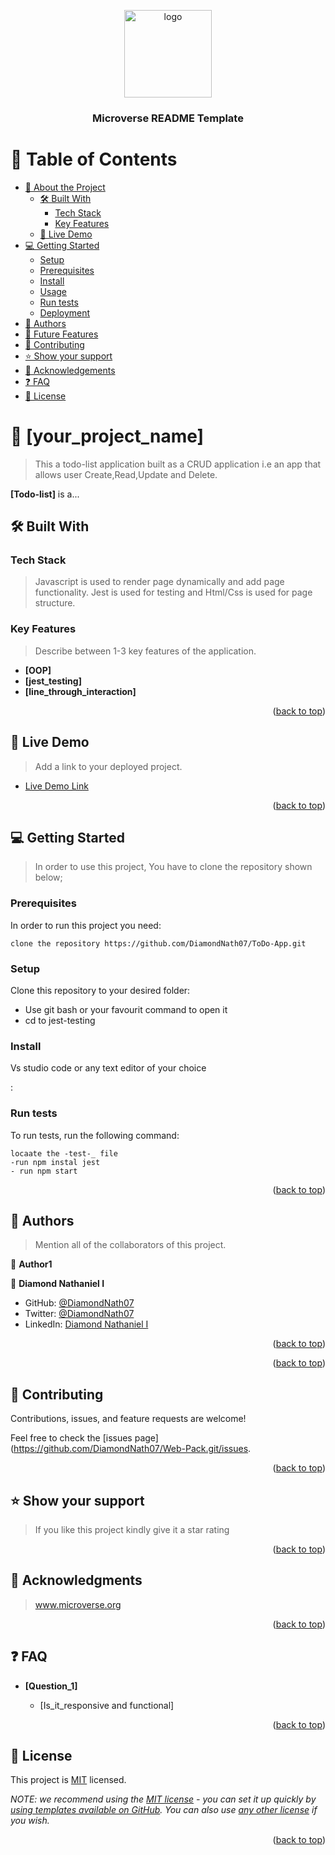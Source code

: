 

<a name="readme-top"></a>



<div align="center">

  <img src="murple_logo.png" alt="logo" width="140"  height="auto" />
  <br/>

  <h3><b>Microverse README Template</b></h3>

</div>

<!-- TABLE OF CONTENTS -->

# 📗 Table of Contents

- [📖 About the Project](#about-project)
  - [🛠 Built With](#built-with)
    - [Tech Stack](#tech-stack)
    - [Key Features](#key-features)
  - [🚀 Live Demo](#live-demo)
- [💻 Getting Started](#getting-started)
  - [Setup](#setup)
  - [Prerequisites](#prerequisites)
  - [Install](#install)
  - [Usage](#usage)
  - [Run tests](#run-tests)
  - [Deployment](#triangular_flag_on_post-deployment)
- [👥 Authors](#authors)
- [🔭 Future Features](#future-features)
- [🤝 Contributing](#contributing)
- [⭐️ Show your support](#support)
- [🙏 Acknowledgements](#acknowledgements)
- [❓ FAQ](#faq)
- [📝 License](#license)


<!-- PROJECT DESCRIPTION -->

# 📖 [your_project_name] <a name="about-project"></a>

> This a todo-list application built as a CRUD application i.e an app that allows user Create,Read,Update and Delete.

**[Todo-list]** is a...

## 🛠 Built With <a name="Object-Oriented-Programming"></a>

### Tech Stack <a name="JavaScript,Jest,Html/Css"></a>

> Javascript is used to render page dynamically and add page functionality. Jest is used for testing and Html/Css is used for page structure.



<!-- Features -->

### Key Features <a name="key-features"></a>

> Describe between 1-3 key features of the application.

- **[OOP]**
- **[jest_testing]**
- **[line_through_interaction]**

<p align="right">(<a href="#readme-top">back to top</a>)</p>

<!-- LIVE DEMO -->

## 🚀 Live Demo <a name="Todo_list"></a>

> Add a link to your deployed project.

- [Live Demo Link](https://diamondnath07.github.io/ToDo-App/dist/)

<p align="right">(<a href="#readme-top">back to top</a>)</p>

<!-- GETTING STARTED -->

## 💻 Getting Started <a name="getting-started"></a>

> In order to use this project, You have to clone the repository shown below;

### Prerequisites

In order to run this project you need:

```
clone the repository https://github.com/DiamondNath07/ToDo-App.git

```

### Setup

Clone this repository to your desired folder:

- Use git bash or your favourit command to open it
- cd to jest-testing

### Install

Vs studio code or any text editor of your choice

:


### Run tests

To run tests, run the following command:

```
locaate the -test-_ file 
-run npm instal jest
- run npm start
```



<p align="right">(<a href="#readme-top">back to top</a>)</p>

<!-- AUTHORS -->



## 👥 Authors <a name="authors"></a>

> Mention all of the collaborators of this project.

👤 **Author1**

👤 **Diamond Nathaniel I**

- GitHub: [@DiamondNath07](https://github.com/DiamondNath07)
- Twitter: [@DiamondNath07](https://twitter.com/@diamondNath07)
- LinkedIn: [Diamond Nathaniel I](https://linkedin.com/in/diamond-nathaniel-6b664b245)


<p align="right">(<a href="#readme-top">back to top</a>)</p>



<p align="right">(<a href="#readme-top">back to top</a>)</p>

<!-- CONTRIBUTING -->

## 🤝 Contributing <a name="contributing"></a>

Contributions, issues, and feature requests are welcome!

Feel free to check the [issues page](https://github.com/DiamondNath07/Web-Pack.git/issues.

<p align="right">(<a href="#readme-top">back to top</a>)</p>

<!-- SUPPORT -->

## ⭐️ Show your support <a name="support"></a>

> If you like this project kindly give it a star rating

<p align="right">(<a href="#readme-top">back to top</a>)</p>

<!-- ACKNOWLEDGEMENTS -->

## 🙏 Acknowledgments <a name="acknowledgements"></a>

> www.microverse.org

<p align="right">(<a href="#readme-top">back to top</a>)</p>

<!-- FAQ (optional) -->

## ❓ FAQ <a name="faq"></a>

> 

- **[Question_1]**

  - [Is_it_responsive and functional]



<p align="right">(<a href="#readme-top">back to top</a>)</p>

<!-- LICENSE -->

## 📝 License <a name="license"></a>

This project is [MIT](./LICENSE) licensed.

_NOTE: we recommend using the [MIT license](https://choosealicense.com/licenses/mit/) - you can set it up quickly by [using templates available on GitHub](https://docs.github.com/en/communities/setting-up-your-project-for-healthy-contributions/adding-a-license-to-a-repository). You can also use [any other license](https://choosealicense.com/licenses/) if you wish._

<p align="right">(<a href="#readme-top">back to top</a>)</p>
